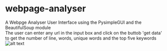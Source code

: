 # webpage-analyser

A Webpge Analyser User Interface using the PysimpleGUI and the BeautifulSoup module\
The user can enter any url in the input box and click on the buttob 'get data' to get the number of line, words, unique words and the top five keywords
![alt text](https://i.ibb.co/q5Y5NMP/wpa.png)
